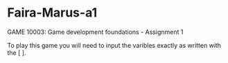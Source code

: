 # Faira-Marus-a1
GAME 10003: Game development foundations - Assignment 1

To play this game you will need to input the varibles exactly as written with the [ ].
